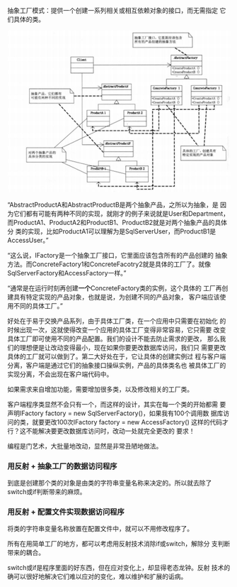 抽象工厂模式：提供一个创建一系列相关或相互依赖对象的接口，而无需指定
它们具体的类。

![抽象工厂模式](https://github.com/leihenqingze/fodder/blob/52b50517587d8a9d1bbf0962e160276621c9ea4f/demo-designpattern/bigtalk-designpattern/c15/abstractfactory.png?raw=true)

“AbstractProductA和AbstractProductB是两个抽象产品，之所以为抽象，是
因为它们都有可能有两种不同的实现，就刚才的例子来说就是User和Department，
而ProductA1、ProductA2和ProductB1、ProductB2就是对两个抽象产品的具体分
类的实现，比如ProductA1可以理解为是SqlServerUser，而ProductB1是AccessUser。”

“这么说，IFactory是一个抽象工厂接口，它里面应该包含所有的产品创建的
抽象方法。而ConcreteFactory1和ConcreteFacotry2就是具体的工厂了。就像
SqlServerFactory和AccessFactory一样。”

“通常是在运行时刻再创建**一个**ConcreteFactory类的实例，这个具体的
工厂再创建具有特定实现的产品对象，也就是说，为创建不同的产品对象，
客户端应该使用不同的具体工厂。”

好处在于易于交换产品系列，由于具体工厂类，在一个应用中只需要在初始化
的时候出现一次，这就使得改变一个应用的具体工厂变得非常容易，它只需要
改变具体工厂即可使用不同的产品配置。我们的设计不能去防止需求的更改，
那么我们的理想便是让改动变得最小，现在如果你要更改数据库访问，我们只
需要更改具体的工厂就可以做到了。第二大好处在于，它让具体的创建实例过
程与客户端分离，客户端是通过它们的抽象接口操纵实例，产品的具体类名也
被具体工厂的实现分离，不会出现在客户端代码中。

如果需求来自增加功能，需要增加很多类，以及修改相关的工厂类。

客户端程序类显然不会只有一个，而这样的设计，其实在每一个类的开始都需
要声明IFactory factory = new SqlServerFactory()，如果我有100个调用数
据库访问的类，就要更改100次IFactory factory = new AccessFactory()
这样的代码才行？这不能解决要更改数据库访问时，改动一处就完全更改的
要求！

编程是门艺术，大批量地改动，显然是非常丑陋地做法。

### 用反射 + 抽象工厂的数据访问程序
到底是创建那个类的对象是由类的字符串变量名称来决定的。所以就去除了
switch或if判断带来的麻烦。

### 用反射 + 配置文件实现数据访问程序
将类的字符串变量名称放置在配置文件中，就可以不用修改程序了。

所有在用简单工厂的地方，都可以考虑用反射技术消除if或switch，解除分
支判断带来的耦合。

switch或if是程序里面的好东西，但在应对变化上，却显得老态龙钟。反射
技术的确可以很好地解决它们难以应对的变化，难以维护和扩展的诟病。